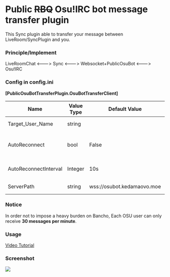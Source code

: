 # Public ~~RBQ~~ Osu!IRC bot message transfer plugin
This Sync plugin able to transfer your message between LiveRoom/SyncPlugin and you.<br/>

### Principle/Implement

LiveRoomChat <---> Sync <---> Websocket+PublicOsuBot <---> Osu!IRC

### Config in config.ini
**[PublicOsuBotTransferPlugin.OsuBotTransferClient]** <br/>

Name|Value Type|Default Value|Decription
---|---|---|---
Target_User_Name|string||Your OSU! Username|
AutoReconnect|bool|False|Automatically reconnect after dropping|
AutoReconnectInterval|Integer|10s|Reconnect repeat the retry interval|
ServerPath|string|wss://osubot.kedamaovo.moe|IRC Bot Server URL|


### Notice
In order not to impose a heavy burden on Bancho, Each OSU user can only receive **30 messages per minute**.

### Usage
[Video Tutorial](https://puu.sh/AOACO/056147cb4a.mp4)

### Screenshot
![](https://puu.sh/AMSQs/8a5ae9523c.png)
